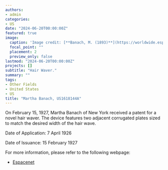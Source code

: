 ```yaml
---
authors:
- admin
categories:
- US
date: "2024-06-20T00:00:00Z"
featured: true
image:
  caption: 'Image credit: [**Banach, M. (1893)**](https://worldwide.espacenet.com/patent/search/family/022279527/publication/US1618144A?q=pn%3DUS1618144A)'
  focal_point: ""
  placement: 2
  preview_only: false
lastmod: "2024-06-20T00:00:00Z"
projects: []
subtitle: "Hair Waver."
summary: ""
tags:
- Other Fields
- United States
- US
title: "Martha Banach, US1618144A"
---
```


On February 15, 1927, Martha Banach of New York received a patent for a novel hair waver. The device features two adjacent corrugated plates sized to match the desired width of the hair wave.

Date of Application: 7 April 1926 

Date of Issuance: 15 February 1927

For more information, please refer to the following webpage: 

- [Espacenet](https://worldwide.espacenet.com/patent/search/family/022279527/publication/US1618144A?q=pn%3DUS1618144A)
